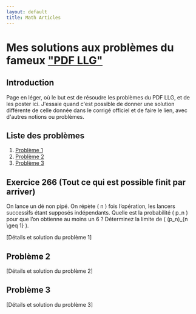 ```yaml
---
layout: default
title: Math Articles
---
```


# Mes solutions aux problèmes du fameux ["PDF LLG"](https://www.louislegrand.fr/wp-content/uploads/2022/01/EXOS-TERMINALE3-3-AVECDESSIN.pdf)

## Introduction

Page en léger, où le but est de résoudre les problèmes du PDF LLG, et de les poster ici. J'essaie quand c'est possible de donner une solution différente de celle donnée dans le corrigé officiel et de faire le lien, avec d'autres notions ou problèmes. 

## Liste des problèmes

1. [Problème 1](#probleme-1)
2. [Problème 2](#probleme-2)
3. [Problème 3](#probleme-3)

## Exercice 266 (Tout ce qui est possible finit par arriver)

On lance un dé non pipé. On répète \( n \) fois l’opération, les lancers successifs étant supposés indépendants. Quelle est la probabilité \( p_n \) pour que l’on obtienne au moins un 6 ? Déterminez la limite de \( (p_n)_{n \geq 1} \).



[Détails et solution du problème 1]

## Problème 2

[Détails et solution du problème 2]

## Problème 3

[Détails et solution du problème 3]